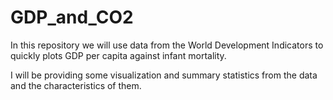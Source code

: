 # GDP_and_CO2
In this repository we will use data from the World Development Indicators to quickly plots GDP per capita against infant mortality.

I will be providing some visualization and summary statistics from the data and the characteristics of them.